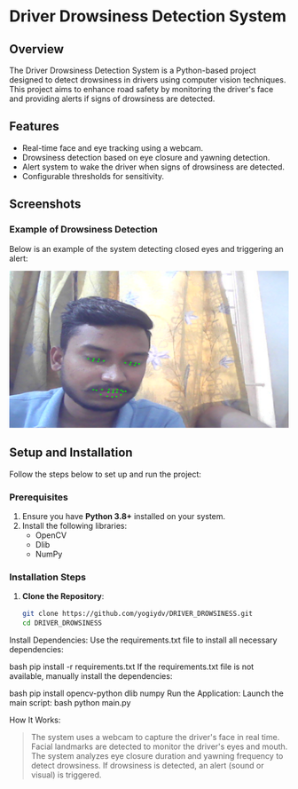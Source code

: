 # Driver Drowsiness Detection System

## Overview
The Driver Drowsiness Detection System is a Python-based project designed to detect drowsiness in drivers using computer vision techniques. This project aims to enhance road safety by monitoring the driver's face and providing alerts if signs of drowsiness are detected.

## Features
- Real-time face and eye tracking using a webcam.
- Drowsiness detection based on eye closure and yawning detection.
- Alert system to wake the driver when signs of drowsiness are detected.
- Configurable thresholds for sensitivity.

## Screenshots
### Example of Drowsiness Detection
Below is an example of the system detecting closed eyes and triggering an alert:

![Drowsiness Detection Screenshot](image.png.png)

## Setup and Installation
Follow the steps below to set up and run the project:

### Prerequisites
1. Ensure you have **Python 3.8+** installed on your system.
2. Install the following libraries:
   - OpenCV
   - Dlib
   - NumPy
     

### Installation Steps
1. **Clone the Repository**:
   ```bash
   git clone https://github.com/yogiydv/DRIVER_DROWSINESS.git
   cd DRIVER_DROWSINESS
Install Dependencies: Use the requirements.txt file to install all necessary dependencies:

bash
pip install -r requirements.txt
If the requirements.txt file is not available, manually install the dependencies:

bash
pip install opencv-python dlib numpy 
Run the Application: Launch the main script:
bash
python main.py

How It Works:
>The system uses a webcam to capture the driver's face in real time.
>Facial landmarks are detected to monitor the driver's eyes and mouth.
>The system analyzes eye closure duration and yawning frequency to detect drowsiness.
>If drowsiness is detected, an alert (sound or visual) is triggered.
